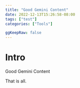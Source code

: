 ```yaml
---
title: "Good Gemini Content"
date: 2022-12-13T15:26:58-08:00
tags: ["test"]
categories: ["Tools"]

ggKeepRaw: false
---
```


# Intro

Good Gemini Content

That is all.

